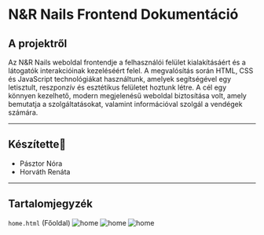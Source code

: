 # N&R Nails Frontend Dokumentáció
## A projektről
Az N&R Nails weboldal frontendje a felhasználói felület kialakításáért és a látogatók interakcióinak kezeléséért felel. A megvalósítás során HTML, CSS és JavaScript technológiákat használtunk, amelyek segítségével egy letisztult, reszponzív és esztétikus felületet hoztunk létre. A cél egy könnyen kezelhető, modern megjelenésű weboldal biztosítása volt, amely bemutatja a szolgáltatásokat, valamint információval szolgál a vendégek számára.

---
## Készítette🎀
- Pásztor Nóra
- Horváth Renáta

---
## Tartalomjegyzék
`home.html` (Főoldal)
![home](https://github.com/user-attachments/assets/59a95dac-2067-450d-a865-cc35ccf40322)
![home](https://github.com/user-attachments/assets/71c32f98-346d-4932-920a-87b62358b94e)
![home](https://github.com/user-attachments/assets/3c839105-5c42-42b0-84de-e083897577cc)




